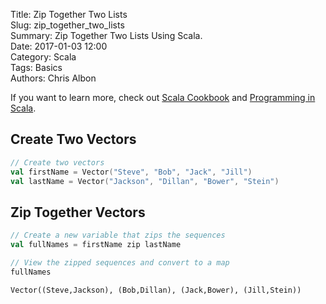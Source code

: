 Title: Zip Together Two Lists   
Slug: zip_together_two_lists       
Summary: Zip Together Two Lists Using Scala.  
Date: 2017-01-03 12:00  
Category: Scala  
Tags: Basics  
Authors: Chris Albon

If you want to learn more, check out [Scala Cookbook](http://amzn.to/2lxbrxN) and [Programming in Scala](http://amzn.to/2lEtsLt).

## Create Two Vectors


```scala
// Create two vectors
val firstName = Vector("Steve", "Bob", "Jack", "Jill")
val lastName = Vector("Jackson", "Dillan", "Bower", "Stein")
```

## Zip Together Vectors


```scala
// Create a new variable that zips the sequences
val fullNames = firstName zip lastName
```


```scala
// View the zipped sequences and convert to a map
fullNames
```




    Vector((Steve,Jackson), (Bob,Dillan), (Jack,Bower), (Jill,Stein))
